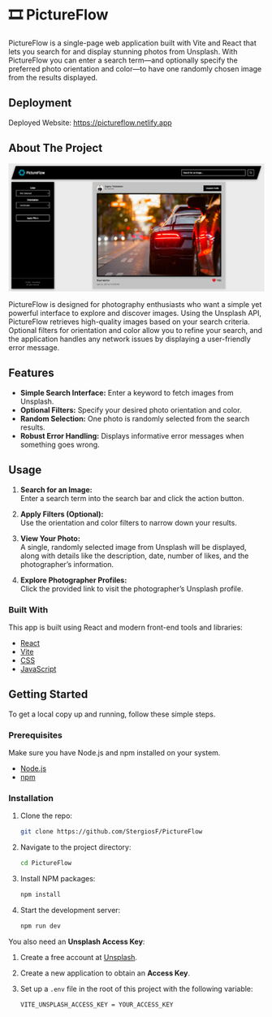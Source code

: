 # 🎞️ PictureFlow

PictureFlow is a single-page web application built with Vite and React that lets you search for and display stunning photos from Unsplash. With PictureFlow you can enter a search term—and optionally specify the preferred photo orientation and color—to have one randomly chosen image from the results displayed.

## Deployment

Deployed Website: https://pictureflow.netlify.app

## About The Project

[![Results Page Preview](public/app_preview.png)](https://pictureflow.netlify.app)

PictureFlow is designed for photography enthusiasts who want a simple yet powerful interface to explore and discover images. Using the Unsplash API, PictureFlow retrieves high-quality images based on your search criteria. Optional filters for orientation and color allow you to refine your search, and the application handles any network issues by displaying a user-friendly error message.

## Features

- **Simple Search Interface:** Enter a keyword to fetch images from Unsplash.
- **Optional Filters:** Specify your desired photo orientation and color.
- **Random Selection:** One photo is randomly selected from the search results.
- **Robust Error Handling:** Displays informative error messages when something goes wrong.

## Usage

1. **Search for an Image:**  
   Enter a search term into the search bar and click the action button.

2. **Apply Filters (Optional):**  
   Use the orientation and color filters to narrow down your results.

3. **View Your Photo:**  
   A single, randomly selected image from Unsplash will be displayed, along with details like the description, date, number of likes, and the photographer’s information.

4. **Explore Photographer Profiles:**  
   Click the provided link to visit the photographer’s Unsplash profile.

### Built With

This app is built using React and modern front-end tools and libraries:

- [React](https://reactjs.org/)
- [Vite](https://vitejs.dev/)
- [CSS](https://developer.mozilla.org/en-US/docs/Web/CSS)
- [JavaScript](https://developer.mozilla.org/en-US/docs/Web/JavaScript)

## Getting Started

To get a local copy up and running, follow these simple steps.

### Prerequisites

Make sure you have Node.js and npm installed on your system.

- [Node.js](https://nodejs.org/)
- [npm](https://www.npmjs.com/)

### Installation

1. Clone the repo:

   ```bash
   git clone https://github.com/StergiosF/PictureFlow
   ```

2. Navigate to the project directory:

   ```bash
   cd PictureFlow
   ```

3. Install NPM packages:

   ```bash
   npm install
   ```

4. Start the development server:

   ```bash
   npm run dev
   ```

You also need an **Unsplash Access Key**:
1. Create a free account at [Unsplash](https://unsplash.com/join).
2. Create a new application to obtain an **Access Key**.
3. Set up a `.env` file in the root of this project with the following variable:

   ```bash
   VITE_UNSPLASH_ACCESS_KEY = YOUR_ACCESS_KEY

